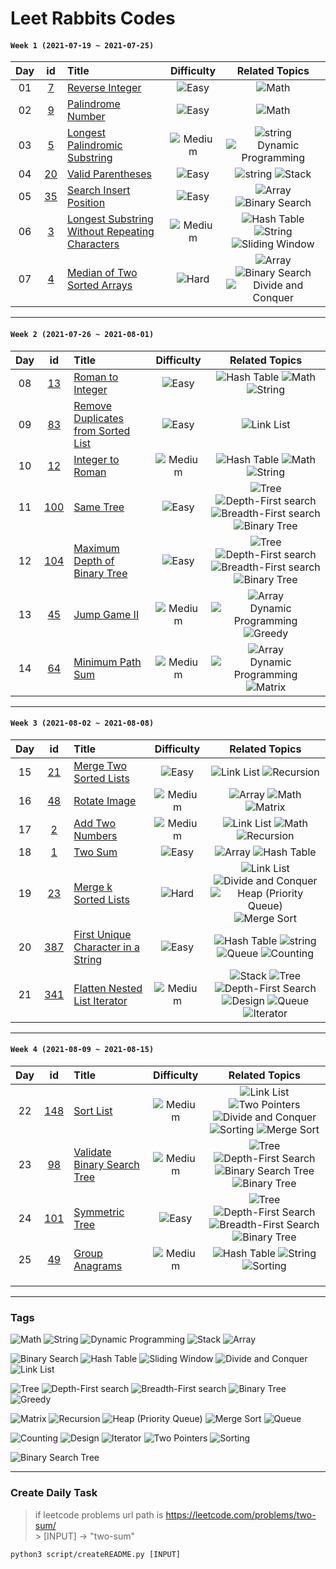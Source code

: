 # Leet Rabbits Codes

#### `Week 1 (2021-07-19 ~ 2021-07-25)`

[7]: https://leetcode.com/problems/reverse-integer/
[9]: https://leetcode.com/problems/palindrome-number/
[5]: https://leetcode.com/problems/palindrome-number/
[20]: https://leetcode.com/problems/valid-parentheses/
[35]: https://leetcode.com/problems/search-insert-position/
[3]: https://leetcode.com/problems/longest-substring-without-repeating-characters/
[4]: https://leetcode.com/problems/median-of-two-sorted-arrays/

| Day |    id    | Title                                                                     |    Difficulty     |                                      Related Topics                                       |
| :-: | :------: | :------------------------------------------------------------------------ | :---------------: | :---------------------------------------------------------------------------------------: |
| 01  |  [7][7]  | [Reverse Integer](<./2021-07-19%20(day1)>)                                |   ![Easy][easy]   |                                       ![Math][math]                                       |
| 02  |  [9][9]  | [Palindrome Number](<./2021-07-20%20(day2)>)                              |   ![Easy][easy]   |                                       ![Math][math]                                       |
| 03  |  [5][5]  | [Longest Palindromic Substring](<./2021-07-21%20(day3)>)                  | ![Medium][medium] |               ![string][string] ![Dynamic Programming][dynamic-programming]               |
| 04  | [20][20] | [Valid Parentheses](<./2021-07-22%20(day4)>)                              |   ![Easy][easy]   |                             ![string][string] ![Stack][stack]                             |
| 05  | [35][35] | [Search Insert Position](<./2021-07-23%20(day5)>)                         |   ![Easy][easy]   |                      ![Array][array] ![Binary Search][binary-search]                      |
| 06  |  [3][3]  | [Longest Substring Without Repeating Characters](<./2021-07-24%20(day6)>) | ![Medium][medium] |       ![Hash Table][hash-table] ![String][string] ![Sliding Window][sliding-window]       |
| 07  |  [4][4]  | [Median of Two Sorted Arrays](<./2021-07-25%20(day7)>)                    |   ![Hard][hard]   | ![Array][array] ![Binary Search][binary-search] ![Divide and Conquer][divide-and-conquer] |

---

#### `Week 2 (2021-07-26 ~ 2021-08-01)`

[13]: https://leetcode.com/problems/roman-to-integer/
[64]: https://leetcode.com/problems/minimum-path-sum/
[45]: https://leetcode.com/problems/jump-game-ii/
[83]: https://leetcode.com/problems/remove-duplicates-from-sorted-list/
[12]: https://leetcode.com/problems/integer-to-roman/
[100]: https://leetcode.com/problems/same-tree/
[104]: https://leetcode.com/problems/maximum-depth-of-binary-tree/

| Day |     id     | Title                                                         |    Difficulty     |                                                          Related Topics                                                           |
| :-: | :--------: | :------------------------------------------------------------ | :---------------: | :-------------------------------------------------------------------------------------------------------------------------------: |
| 08  |  [13][13]  | [Roman to Integer](<./2021-07-26%20(day8)>)                   |   ![Easy][easy]   |                                     ![Hash Table][hash-table] ![Math][math] ![String][string]                                     |
| 09  |  [83][83]  | [Remove Duplicates from Sorted List](<./2021-07-27%20(day9)>) |   ![Easy][easy]   |                                                      ![Link List][link-list]                                                      |
| 10  |  [12][12]  | [Integer to Roman](<./2021-07-28%20(day10)>)                  | ![Medium][medium] |                                     ![Hash Table][hash-table] ![Math][math] ![String][string]                                     |
| 11  | [100][100] | [Same Tree](<./2021-07-29%20(day11)>)                         |   ![Easy][easy]   | ![Tree][tree] ![Depth-First search][depth-first-search] ![Breadth-First search][breadth-first-search] ![Binary Tree][binary-tree] |
| 12  | [104][104] | [Maximum Depth of Binary Tree](<./2021-07-30%20(day12)>)      |   ![Easy][easy]   | ![Tree][tree] ![Depth-First search][depth-first-search] ![Breadth-First search][breadth-first-search] ![Binary Tree][binary-tree] |
| 13  |  [45][45]  | [Jump Game II](<./2021-07-31%20(day13)>)                      | ![Medium][medium] |                           ![Array][array] ![Dynamic Programming][dynamic-programming] ![Greedy][greedy]                           |
| 14  |  [64][64]  | [Minimum Path Sum](<./2021-08-01%20(day14)>)                  | ![Medium][medium] |                           ![Array][array] ![Dynamic Programming][dynamic-programming] ![Matrix][matrix]                           |

---

#### `Week 3 (2021-08-02 ~ 2021-08-08)`

[1]: https://leetcode.com/problems/two-sum/
[2]: https://leetcode.com/problems/add-two-numbers/
[21]: https://leetcode.com/problems/merge-two-sorted-lists/
[48]: https://leetcode.com/problems/rotate-image/
[23]: https://leetcode.com/problems/merge-k-sorted-lists/
[341]: https://leetcode.com/problems/flatten-nested-list-iterator/
[387]: https://leetcode.com/problems/first-unique-character-in-a-string/

| Day |     id     | Title                                                          |    Difficulty     |                                                              Related Topics                                                               |
| :-: | :--------: | :------------------------------------------------------------- | :---------------: | :---------------------------------------------------------------------------------------------------------------------------------------: |
| 15  |  [21][21]  | [Merge Two Sorted Lists](<./2021-08-02%20(day15)>)             |   ![Easy][easy]   |                                              ![Link List][link-list] ![Recursion][recursion]                                              |
| 16  |  [48][48]  | [Rotate Image](<./2021-08-03%20(day16)>)                       | ![Medium][medium] |                                              ![Array][array] ![Math][math] ![Matrix][matrix]                                              |
| 17  |   [2][2]   | [Add Two Numbers](<./2021-08-04%20(day17)>)                    | ![Medium][medium] |                                       ![Link List][link-list] ![Math][math] ![Recursion][recursion]                                       |
| 18  |   [1][1]   | [Two Sum](<./2021-08-05%20(day18)>)                            |   ![Easy][easy]   |                                                 ![Array][array] ![Hash Table][hash-table]                                                 |
| 19  |  [23][23]  | [Merge k Sorted Lists](<./2021-08-06%20(day19)>)               |   ![Hard][hard]   | ![Link List][link-list] ![Divide and Conquer][divide-and-conquer] ![Heap (Priority Queue)][heap-priority-queue] ![Merge Sort][merge-sort] |
| 20  | [387][387] | [First Unique Character in a String](<./2021-08-07%20(day20)>) |   ![Easy][easy]   |                             ![Hash Table][hash-table] ![string][string] ![Queue][queue] ![Counting][counting]                             |
| 21  | [341][341] | [Flatten Nested List Iterator](<./2021-08-08%20(day21)>)       | ![Medium][medium] |      ![Stack][stack] ![Tree][tree] ![Depth-First Search][depth-first-search] ![Design][design] ![Queue][queue] ![Iterator][iterator]      |

---

#### `Week 4 (2021-08-09 ~ 2021-08-15)`

[148]: https://leetcode.com/problems/sort-list/
[98]: https://leetcode.com/problems/validate-binary-search-tree/
[101]: https://leetcode.com/problems/symmetric-tree/
[49]: https://leetcode.com/problems/group-anagrams/

| Day |     id     | Title                                                   |    Difficulty     |                                                                Related Topics                                                                 |
| :-: | :--------: | :------------------------------------------------------ | :---------------: | :-------------------------------------------------------------------------------------------------------------------------------------------: |
| 22  | [148][148] | [Sort List](<./2021-08-09%20(day22)>)                   | ![Medium][medium] | ![Link List][link-list] ![Two Pointers][two-pointers] ![Divide and Conquer][divide-and-conquer] ![Sorting][sorting] ![Merge Sort][merge-sort] |
| 23  |  [98][98]  | [Validate Binary Search Tree](<./2021-08-10%20(day23)>) | ![Medium][medium] |         ![Tree][tree] ![Depth-First Search][depth-first-search] ![Binary Search Tree][binary-search-tree] ![Binary Tree][binary-tree]         |
| 24  | [101][101] | [Symmetric Tree](<./2021-08-11%20(day24)>)              |   ![Easy][easy]   | ![Tree][tree] ![Depth-First Search][depth-first-search] ![Breadth-First Search][breadth-first-search] ![Binary Tree][binary-tree]             |
| 25  |  [49][49]  | [Group Anagrams](<./2021-08-12%20(day25)>)              | ![Medium][medium] |  ![Hash Table][hash-table] ![String][string] ![Sorting][sorting]                                                                              |
|     |            |                                                         |                   |                                                                                                                                               |
|     |            |                                                         |                   |                                                                                                                                               |
|     |            |                                                         |                   |                                                                                                                                               |

---

[easy]: https://img.shields.io/badge/-Easy-brightgreen
[medium]: https://img.shields.io/badge/-Medium-orange
[hard]: https://img.shields.io/badge/-Hard-red

### Tags

[math]: https://img.shields.io/badge/-Math-FFCDD2
[string]: https://img.shields.io/badge/-String-F8BBD0
[dynamic-programming]: https://img.shields.io/badge/-Dynamic%20Programming-E1BEE7
[stack]: https://img.shields.io/badge/-Stack-D1C4E9
[array]: https://img.shields.io/badge/-Array-C5CAE9
[binary-search]: https://img.shields.io/badge/-Binary%20Search-BBDEFB
[hash-table]: https://img.shields.io/badge/-Hash%20Table-B3E5FC
[sliding-window]: https://img.shields.io/badge/-Sliding%20Window-B2EBF2
[divide-and-conquer]: https://img.shields.io/badge/-Divide%20and%20Conquer-B2DFDB
[link-list]: https://img.shields.io/badge/-Link%20List-C8E6C9
[tree]: https://img.shields.io/badge/-Tree-DCEDC8
[depth-first-search]: https://img.shields.io/badge/-Depth%20First%20Search-F0F4C3
[breadth-first-search]: https://img.shields.io/badge/-Breadth%20First%20Search-FFF9C4
[binary-tree]: https://img.shields.io/badge/-Binary%20Tree-FFECB3
[greedy]: https://img.shields.io/badge/-Greedy-FFE0B2
[matrix]: https://img.shields.io/badge/-Matrix-FFCCBC
[recursion]: https://img.shields.io/badge/-Recursion-D7CCC8
[heap-priority-queue]: https://img.shields.io/badge/-Heap%20(Priority%20Queue)-F5F5F5
[merge-sort]: https://img.shields.io/badge/-Merge%20Sort-CFD8DC
[queue]: https://img.shields.io/badge/-Queue-FFFFFF
[counting]: https://img.shields.io/badge/-Counting-EF9A9A
[design]: https://img.shields.io/badge/-Design-F48FB1
[iterator]: https://img.shields.io/badge/-Iterator-CE93D8
[two-pointers]: https://img.shields.io/badge/-Two%20Pointers-B39DDB
[sorting]: https://img.shields.io/badge/-Sorting-9FA8DA
[binary-search-tree]: https://img.shields.io/badge/-Binary%20Search%20Tree-90CAF9

![Math][math]
![String][string]
![Dynamic Programming][dynamic-programming]
![Stack][stack]
![Array][array]

![Binary Search][binary-search]
![Hash Table][hash-table]
![Sliding Window][sliding-window]
![Divide and Conquer][divide-and-conquer]
![Link List][link-list]

![Tree][tree]
![Depth-First search][depth-first-search]
![Breadth-First search][breadth-first-search]
![Binary Tree][binary-tree]
![Greedy][greedy]

![Matrix][matrix]
![Recursion][recursion]
![Heap (Priority Queue)][heap-priority-queue]
![Merge Sort][merge-sort]
![Queue][queue]

![Counting][counting]
![Design][design]
![Iterator][iterator]
![Two Pointers][two-pointers]
![Sorting][sorting]

![Binary Search Tree][binary-search-tree]

---

### Create Daily Task

> if leetcode problems url path is https://leetcode.com/problems/two-sum/<br> > [INPUT] -> "two-sum"

```
python3 script/createREADME.py [INPUT]
```
